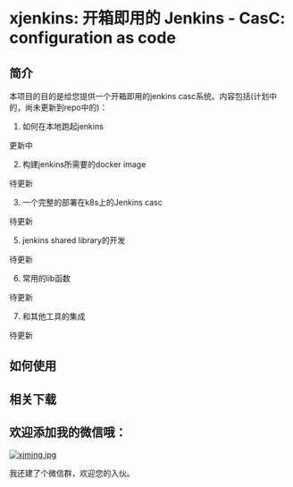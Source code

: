 # xjenkins: 开箱即用的 Jenkins - CasC: configuration as code

## 简介
本项目的目的是给您提供一个开箱即用的jenkins casc系统。内容包括(计划中的，尚未更新到repo中的)：
1. 如何在本地跑起jenkins

更新中

2. 构建jenkins所需要的docker image

待更新

3. 一个完整的部署在k8s上的Jenkins casc

待更新

5. jenkins shared library的开发

待更新

6. 常用的lib函数

待更新

7. 和其他工具的集成

待更新



## 如何使用



## 相关下载



## 欢迎添加我的微信哦：

[![xjming.jpg](https://i.postimg.cc/vZZkmHLN/xjming.jpg)](https://postimg.cc/Vd2DGwhq)

我还建了个微信群，欢迎您的入伙。
